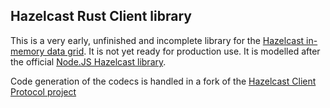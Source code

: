 ## Hazelcast Rust Client library
This is a very early, unfinished and incomplete library for the [Hazelcast in-memory data grid](https://hazelcast.com/). It is not yet ready for production use.
It is modelled after the official [Node.JS Hazelcast library](https://hazelcast.com/clients/node-js/).

Code generation of the codecs is handled in a fork of the [Hazelcast Client Protocol project](https://github.com/jan-br/hazelcast-client-protocol-rs)
